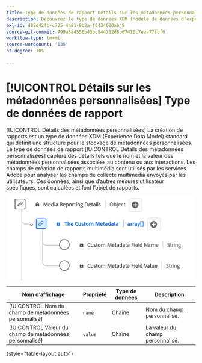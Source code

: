 ```yaml
---
title: Type de données de rapport Détails sur les métadonnées personnalisées
description: Découvrez le type de données XDM (Modèle de données d’expérience de création de rapports sur les métadonnées personnalisées).
exl-id: d82d42fb-c725-4a81-9b2a-f6434020ab49
source-git-commit: 799a384556b43bc844782d8b67416c7eea77fbf0
workflow-type: tm+mt
source-wordcount: '135'
ht-degree: 10%

---
```


# [!UICONTROL Détails sur les métadonnées personnalisées] Type de données de rapport

[!UICONTROL Détails des métadonnées personnalisées] La création de rapports est un type de données XDM (Experience Data Model) standard qui définit une structure pour le stockage de métadonnées personnalisées. Le type de données de rapport [!UICONTROL Détails des métadonnées personnalisées] capture des détails tels que le nom et la valeur des métadonnées personnalisées associées au contenu ou aux interactions. Les champs de création de rapports multimédia sont utilisés par les services Adobe pour analyser les champs de collecte multimédia envoyés par les utilisateurs. Ces données, ainsi que d’autres mesures utilisateur spécifiques, sont calculées et font l’objet de rapports.

![ Diagramme du type de données Rapports de détails de métadonnées personnalisés.](../images/data-types/the-custom-metadata-reporting.png)

| Nom d’affichage | Propriété | Type de données | Description |
|--------------------------------------------|------------------|-----------|-----------------------------------------|
| [!UICONTROL Nom du champ de métadonnées personnalisé] | `name` | Chaîne | Nom du champ personnalisé. |
| [!UICONTROL Valeur du champ de métadonnées personnalisé] | `value` | Chaîne | La valeur du champ personnalisé. |

{style="table-layout:auto"}
